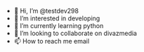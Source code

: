 - 👋 Hi, I’m @testdev298
- 👀 I’m interested in developing
- 🌱 I’m currently learning python
- 💞️ I’m looking to collaborate on divazmedia
- 📫 How to reach me email


<!---
testdev298/testdev298 is a ✨ special ✨ repository because its `README.md` (this file) appears on your GitHub profile.
You can click the Preview link to take a look at your changes.
--->
